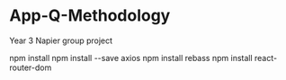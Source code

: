 # App-Q-Methodology
Year 3 Napier group project

npm install
npm install --save axios 
npm install rebass
npm install react-router-dom